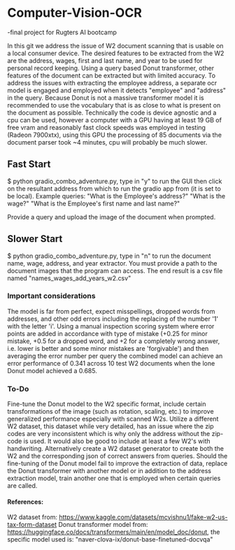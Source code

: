 # Computer-Vision-OCR
-final project for Rugters AI bootcamp

In this git we address the issue of W2 document scanning that is usable on a local consumer device. The desired features to be extracted from the W2 are the address, wages, first and last name, and year to be used for personal record keeping. Using a query based Donut transformer, other features of the document can be extracted but with limited accuracy. To address the issues with extracting the employee address, a separate ocr model is engaged and employed when it detects "employee" and "address" in the query. Because Donut is not a massive transformer model it is recommended to use the vocabulary that is as close to what is present on the document as possible. Technically the code is device agnostic and a cpu can be used, however a computer with a GPU having at least 19 GB of free vram and reasonably fast clock speeds was employed in testing (Radeon 7900xtx), using this GPU the processing of 85 documents via the document parser took ~4 minutes, cpu will probably be much slower. 

## Fast Start

$ python gradio_combo_adventure.py, type in "y" to run the GUI then click on the resultant address from which to run the gradio app from (it is set to be local). 
Example queries:
"What is the Employee's address?"
"What is the wage?"
"What is the Employee's first name and last name?"

Provide a query and upload the image of the document when prompted. 

## Slower Start
$ python gradio_combo_adventure.py, type in "n" to run the document name, wage, address, and year extractor. You must provide a path to the document images that the program can access. The end result is a csv file named "names_wages_add_years_w2.csv"

### Important considerations
The model is far from perfect, expect misspellings, dropped words from addresses, and other odd errors including the replacing of the number '1' with the letter 'i'. Using a manual inspection scoring system where error points are added in accordance with type of mistake (+0.25 for minor mistake, +0.5 for a dropped word, and +2 for a completely wrong answer, i.e. lower is better and some minor mistakes are 'forgivable') and then averaging the error number per query the combined model can achieve an error performance of 0.341 across 10 test W2 documents when the lone Donut model achieved a 0.685. 

### To-Do
Fine-tune the Donut model to the W2 specific format, include certain transformations of the image (such as rotation, scaling, etc.) to improve generalized performance especially with scanned W2s.
Utilize a different W2 dataset, this dataset while very detailed, has an issue where the zip codes are very inconsistent which is why only the address without the zip-code is used. It would also be good to include at least a few W2's with handwriting. Alternatively create a W2 dataset generator to create both the W2 and the corresponding json of correct answers from queries.
Should the fine-tuning of the Donut model fail to improve the extraction of data, replace the Donut transformer with another model or in addition to the address extraction model, train another one that is employed when certain queries are called. 

#### References:
W2 dataset from: https://www.kaggle.com/datasets/mcvishnu1/fake-w2-us-tax-form-dataset
Donut transformer model from: https://huggingface.co/docs/transformers/main/en/model_doc/donut, the specific model used is: "naver-clova-ix/donut-base-finetuned-docvqa"

